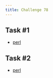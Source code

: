 ```yaml
---
title: Challenge 78
---
```



## Task #1

- [perl](https://github.com/manwar/perlweeklychallenge-club/blob/master/challenge-078/alexander-pankoff/perl/ch-1.pl)

## Task #2

- [perl](https://github.com/manwar/perlweeklychallenge-club/blob/master/challenge-078/alexander-pankoff/perl/ch-2.pl)
